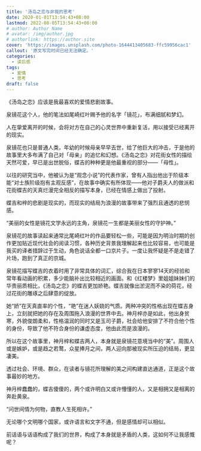 ```yaml
---
title: '汤岛之恋与非我的思考'
date: 2020-01-01T13:54:43+08:00
lastmod: 2022-08-05T13:54:43+08:00
# author: Author Name
# avatar: /img/author.jpg
# authorlink: https://author.site
cover: 'https://images.unsplash.com/photo-1644413405683-ffc59956cac1'
callout: '原文写完时间已经无法确定。'
categories:
  - 读后感
tags:
  - 爱情
  - 思考
draft: false
---
```


《汤岛之恋》应该是我最喜欢的爱情悲剧故事。

泉镜花这个人，他的笔法如尾崎红叶赐予他的名字「镜花」，布满细腻和梦幻。

<!--more-->

人在挚爱离开的时候，会将对方在自己的心灵世界中重新复活，用以接受已经离开的现实。

泉镜花也只是普通人类，年幼的时候母亲早早去世，给了他巨大的冲击，于是他的故事里大多布满了自己对「母亲」的追忆和幻想。《汤岛之恋》对花街女性的描绘天然可爱，早已是出世脱俗，蝶吉的种种更是他最重视的部分——「母性」。

以往的研究当中，他被认为是“观念小说”的代表作家，曾有人指出他出于阶级本能“对士族阶级抱有主观反感”，在故事中确实有所体现——他对子爵夫人的做派和花街蝶吉的天真烂漫完全相反的描写本身，已经在情感上做出了投射。

蝶吉和梓的悲剧是现实的，而现实的结局为浪漫的故事带来了强烈且通透的悲悯感。

“美丽的女性是镜花文学永远的主角，泉镜花一生都是美丽女性的守护神。”

泉镜花的故事读起来通常比尾崎红叶的作品要轻松一些，可能是因为明治时期的创作更加贴近现代社会的阅读习惯，各种历史背景我理解起来也比较容易，也可能是我买的译者措辞过于生动，角色说话全都一口京片子。一度让我怀疑是不是走错了片场，跑到了真正的京城。

泉镜花描写蝶吉的衣着时用了非常具体的词汇，综合我在日本寥寥14天的经验和常年看动画的积累，多少能脑补出比较相近的画面。和《红楼梦》里姐姐妹妹们的华贵丽质相比，《汤岛之恋》的蝶吉更加娇艳。蝶吉就像出淤泥而不染的荷花，经过花街的雕琢之后肆意的绽放。

她“娇”在天真直率的个性，“艳”在迷人妖娆的气质。两种冲突的性格出现在蝶吉身上，立刻就把她的存在及周围拖入浪漫的世界中去。神月梓亦是如此，他出身贫寒，外貌俊朗柔和，性格温润的同时又是玉司子爵，社会给他安排了不符合他个性的身份，导致了他不符合身份的谦虚态度，他由此而是浪漫的。

所以在这个故事里，神月梓和蝶吉两人，本身就是泉镜花意境当中的“美”。周围人或是嫉妒，或是趋之若鹜，众星捧月之间，两人迎向那被现实所压迫的结局，更显凄美。

透过社会、环境、群众，在读者与镜花所理解的美之间构建直达通道，正是这个故事最妙的地方。

神月梓蠢蠢的，蝶吉傻傻的，两个或许明白又或许懵懂的人，又是相拥又是相离的奔赴黄泉。

“问世间情为何物，直教人生死相许。”

无论哪个文明哪个国家，或许语言和文字不通，但是感情却可以相似。

前话语与话语构成了我们的世界，构成了本身就是矛盾的人类，这如何不让我感慨呢？
